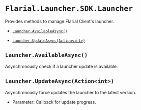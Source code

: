 # `Flarial.Launcher.SDK.Launcher`

Provides methods to manage Flarial Client's launcher.

- [`Launcher.AvailableAsync()`](#launcheravailableasync)

- [`Launcher.UpdateAsync(Action<int>)`](#launcherupdateasyncactionint)

## `Launcher.AvailableAsync()`

Asynchronously check if a launcher update is available. 

## `Launcher.UpdateAsync(Action<int>)`

Asynchronously force updates the launcher to the latest version.

- Parameter: Callback for update progress.